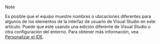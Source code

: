 > [!NOTE]
> Es posible que el equipo muestre nombres o ubicaciones diferentes para algunos de los elementos de la interfaz de usuario de Visual Studio en este artículo. Puede que esté usando una edición diferente de Visual Studio u otra configuración del entorno. Para obtener más información, vea [Personalizar el IDE](../../ide/personalizing-the-visual-studio-ide.md).
